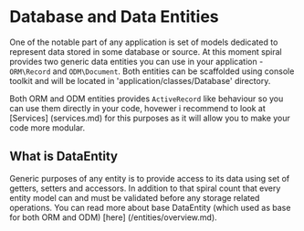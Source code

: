 # Database and Data Entities
One of the notable part of any application is set of models dedicated to represent data stored in some database or source. At this moment spiral provides
two generic data entities you can use in your application - `ORM\Record` and `ODM\Document`. Both entities can be scaffolded using console toolkit and will
be located in 'application/classes/Database' directory.

Both ORM and ODM entities provides `ActiveRecord` like behaviour so you can use them directly in your code, hovewer i recommend to look at [Services] (services.md) for this purposes as it will allow you to make your code more modular.

## What is DataEntity
Generic purposes of any entity is to provide access to its data using set of getters, setters and accessors. In addition to that spiral count that every entity model
can and must be validated before any storage related operations. You can read more about base DataEntity (which used as base for both ORM and ODM) [here] (/entities/overview.md).